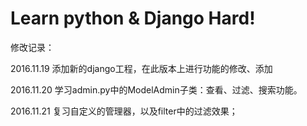 # Learn python & Django Hard!

修改记录：

2016.11.19 添加新的django工程，在此版本上进行功能的修改、添加

2016.11.20 学习admin.py中的ModelAdmin子类：查看、过滤、搜索功能。

2016.11.21 复习自定义的管理器，以及filter中的过滤效果；